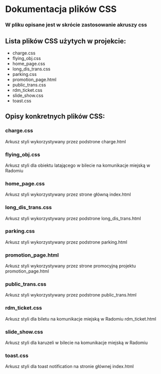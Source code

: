 # Dokumentacja plików CSS
### W pliku opisane jest w skrócie zastosowanie akruszy css

## Lista plików CSS użytych w projekcie:
- charge.css
- flying_obj.css
- home_page.css
- long_dis_trans.css
- parking.css
- promotion_page.html
- public_trans.css
- rdm_ticket.css
- slide_show.css
- toast.css

## Opisy konkretnych plików CSS:

### charge.css
Arkusz styli wykorzystywany przez podstrone charge.html
### flying_obj.css
Arkusz styli dla obiektu latającego w bilecie na komunikacje miejską w Radomiu
### home_page.css
Arkusz styli wykorzystywany przez strone główną index.html
### long_dis_trans.css
Arkusz styli wykorzystywany przez podstrone long_dis_trans.html
### parking.css
Arkusz styli wykorzystywany przez podstrone parking.html
### promotion_page.html
Arkusz styli wykorzystywany przez strone promocyjną projektu promotion_page.html
### public_trans.css
Arkusz styli wykorzystywany przez podstrone public_trans.html
### rdm_ticket.css
Arkusz styli dla biletu na komunikacje miejską w Radomiu rdm_ticket.html
### slide_show.css
Arkusz styli dla karuzeli w bilecie na komunikacje miejską w Radomiu
### toast.css
Arkusz styli dla toast notification na stronie głównej index.html
